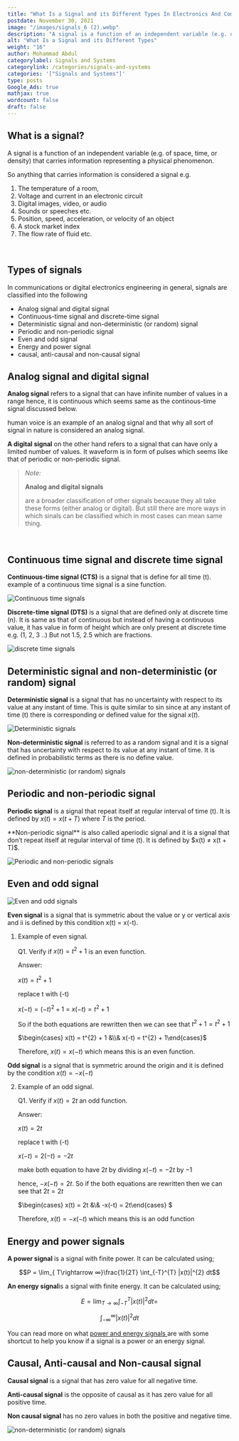 ```yaml
---
title: "What Is a Signal and its Different Types In Electronics And Communications?"
postdate: November 30, 2021
image: "/images/signals_6 (2).webp"
description: "A signal is a function of an independent variable (e.g. of space, time, or density) that carries information representing a physical phenomenon. So anything that carries information is considered a signal"
alt: "What Is a Signal and its Different Types"
weight: "16"
author: Mohammad Abdul
categorylabel: Signals and Systems
categorylink: /categories/signals-and-systems
categories: '["Signals and Systems"]'
type: posts
Google_Ads: true
mathjax: true
wordcount: false
draft: false
---
```


## What is a signal?

A signal is a function of an independent variable (e.g. of space, time, or density) that carries information representing a physical phenomenon.

So anything that carries information is considered a signal e.g.

1. The temperature of a room,
2. Voltage and current in an electronic circuit
3. Digital images, video, or audio
4. Sounds or speeches etc.
5. Position, speed, acceleration, or velocity of an object
6. A stock market index
7. The flow rate of fluid etc.

<br>

## Types of signals

In communications or digital electronics engineering in general, signals are classified into the following

<ul class="ul-in-post">

<li>
Analog signal and digital signal
</li>
<li>
Continuous-time signal and discrete-time signal
</li>
<li>
Deterministic signal and non-deterministic (or random) signal
</li>
<li>
Periodic and non-periodic signal
</li>
<li>
Even and odd signal
</li>
<li>
Energy and power signal
</li>
<li>
causal, anti-causal and non-causal signal
</li>

</ul>

## Analog signal and digital signal

**Analog signal** refers to a signal that can have infinite number of values in a range hence, it is continuous which seems same as the continous-time signal discussed below.

human voice is an example of an analog signal and that why all sort of signal in nature is considered an analog signal.

**A digital signal** on the other hand refers to a signal that can have only a limited number of values. It waveform is in form of pulses which seems like that of periodic or non-periodic signal.

> _Note:_
>
> **Analog and digital signals**
>
> are a broader classification of other signals because they all take these forms (either analog or digital). But still there are more ways in which sinals can be classified which in most cases can mean same thing.

 <br>

## Continuous time signal and discrete time signal

**Continuous-time signal (CTS)** is a signal that is define for all time (t). example of a continuous time signal is a sine function.

<img loading="lazy" src="/images/signals_8 (2).webp" alt="Continuous time signals">

**Discrete-time signal (DTS)** is a signal that are defined only at discrete time (n).
It is same as that of continuous but instead of having a continuous value, it has value in form of height which are only present at discrete time e.g. (1, 2, 3 ..) But not 1.5, 2.5 which are fractions.

<img loading="lazy" src="/images/signals_7 (2).webp" alt="discrete time signals">

## Deterministic signal and non-deterministic (or random) signal

**Deterministic signal** is a signal that has no uncertainty with respect to its value at any instant of time. This is quite similar to sin since at any instant of time (t) there is corresponding or defined value for the signal $x(t)$.

<img loading="lazy" src="/images/signal_3.webp" alt="Deterministic signals">

**Non-deterministic signal** is referred to as a random signal and it is a signal that has uncertainty with respect to its value at any instant of time. It is defined in probabilistic terms as there is no define value.

<img loading="lazy" src="/images/signals_3 (2).webp" alt="non-deterministic (or random) signals">

## Periodic and non-periodic signal

**Periodic signal** is a signal that repeat itself at regular interval of time (t).
It is defined by $x(t) = x(t + T)$ where $T$ is the period.

<p> **Non-periodic signal** is also called aperiodic signal and it is a signal that don’t repeat itself at regular interval of time (t).
It is defined by $x(t) &ne; x(t + T)$.</p>

<img loading="lazy" src="/images/signals_2 (2).webp" alt="Periodic and non-periodic signals">

## Even and odd signal

<img loading="lazy" src="/images/signals_6 (2).webp" alt="Even and odd signals">

**Even signal** is a signal that is symmetric about the value or y or vertical axis and ii is defined by this condition x(t) = x(-t).

1. Example of even signal.

   Q1. Verify if $x(t) = t^{2} + 1$ is an even function.

   Answer:

   $x(t) = t^{2} + 1$

   replace t with (-t)

   $x(-t) = (-t)^{2} + 1$ = $x(-t) = t^{2} + 1$

   So if the both equations are rewritten then we can see that $t^{2} + 1 = t^{2} + 1$

   $\begin{cases} x(t) = t^{2} + 1 &\\& x(-t) = t^{2} + 1\end{cases}$

   Therefore, $x(t) = x(-t)$ which means this is an even function.

**Odd signal** is a signal that is symmetric around the origin and it is defined by the condition $x(t) = -x(-t)$

2. Example of an odd signal.

   Q1. Verify if $x(t) = 2t$ an odd function.

   Answer:

   $x(t) = 2t$

   replace t with (-t)

   $x(-t) = 2(-t) = -2t$

   make both equation to have $2t$ by dividing $x(-t) = -2t$ by $-1$

   hence, $-x(-t) = 2t$. So if the both equations are rewritten then we can see that $2t = 2t$

   $\begin{cases} x(t) = 2t &\\& -x(-t) = 2t\end{cases} $

   Therefore, $x(t) = -x(-t)$ which means this is an odd function

## Energy and power signals

**A power signal** is a signal with finite power. It can be calculated using;

$$P = \lim_{ T\rightarrow ∞}\frac{1}{2T} \int_{-T}^{T} |x(t)|^{2} dt$$

**An energy signal**is a signal with finite energy. It can be calculated using;

$$E =\lim_{T \rightarrow ∞ } \int_{-T}^{T} |x(t)|^{2} dt = $$

$$\int_{-∞}^{∞} |x(t)|^{2} dt$$

You can read more on what <a href="/signal-and-system/how-do-you-solve-energy-and-power-signals-problem/"> power and energy signals </a> are with some shortcut to help you know if a signal is a power or an energy signal.

## Causal, Anti-causal and Non-causal signal

**Causal signal** is a signal that has zero value for all negative time.

**Anti-causal signal** is the opposite of causal as it has zero value for all positive time.

**Non causal signal** has no zero values in both the positive and negative time.

<img loading="lazy" src="/images/signals_9.webp" alt="non-deterministic (or random) signals">
